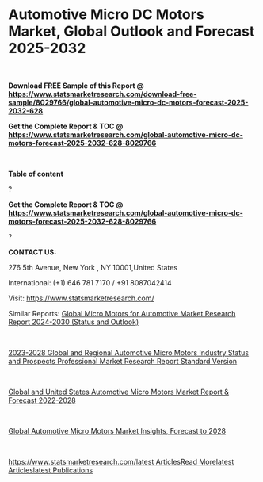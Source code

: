 <h1>Automotive Micro DC Motors Market, Global Outlook and Forecast 2025-2032</h1><br/><p><strong>Download FREE Sample of this Report @ <a href="https://www.statsmarketresearch.com/download-free-sample/8029766/global-automotive-micro-dc-motors-forecast-2025-2032-628">https://www.statsmarketresearch.com/download-free-sample/8029766/global-automotive-micro-dc-motors-forecast-2025-2032-628</a></strong></p>
 
 
 
 <div><b>Get the Complete Report & TOC @ <a href="https://www.statsmarketresearch.com/global-automotive-micro-dc-motors-forecast-2025-2032-628-8029766">https://www.statsmarketresearch.com/global-automotive-micro-dc-motors-forecast-2025-2032-628-8029766</a></b></div>
 
 
 
 <p><br />
 
 <b>Table of content</b></p>
 
 
 
 <p>? </p>
 
 
 
 <div><b>Get the Complete Report & TOC @ <a href="https://www.statsmarketresearch.com/global-automotive-micro-dc-motors-forecast-2025-2032-628-8029766">https://www.statsmarketresearch.com/global-automotive-micro-dc-motors-forecast-2025-2032-628-8029766</a></b></div>
 
 
 
 <p>? </p>
 
 
 
 <p><b>CONTACT US:</b><br />
 
 276 5th Avenue, New York , NY 10001,United States<br />
 
 International: (+1) 646 781 7170 / +91 8087042414<br />
 
 Visit: <a href="https://www.statsmarketresearch.com/">https://www.statsmarketresearch.com/</a><br />
 
 Similar Reports: <a href="https://www.statsmarketresearch.com/global-automotive-micro-dc-motors-forecast-2025-2032-628-8029766">Global Micro Motors for Automotive Market Research Report 2024-2030 (Status and Outlook)</a><br />
 
 <br />
 
 <a href="https://www.statsmarketresearch.com/global-automotive-micro-dc-motors-forecast-2025-2032-628-8029766">2023-2028 Global and Regional Automotive Micro Motors Industry Status and Prospects Professional Market Research Report Standard Version</a><br />
 
 <br />
 
 <a href="https://www.statsmarketresearch.com/global-automotive-micro-dc-motors-forecast-2025-2032-628-8029766">Global and United States Automotive Micro Motors Market Report & Forecast 2022-2028</a><br />
 
 <br />
 
 <a href="https://www.statsmarketresearch.com/global-automotive-micro-dc-motors-forecast-2025-2032-628-8029766">Global Automotive Micro Motors Market Insights, Forecast to 2028</a><br />
 
 <br />
 
 <a href="https://gyeongbokgung.com">https://www.statsmarketresearch.com/</a><a href="https://hallyeomaritime.com">latest Articles</a><a href="https://jingwansa.com">Read More</a><a href="https://nguoiviet.jp/">latest Articles</a><a href="https://www.intelmarketresearch.com/">latest Publications</a></p>